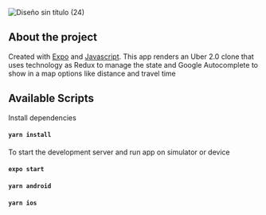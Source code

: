![Diseño sin título (24)](https://user-images.githubusercontent.com/67404147/188755486-6e3beb05-463a-4a83-bec8-e2f57e19ae97.png)

## About the project

Created with [Expo](https://expo.dev/) and [Javascript](https://www.typescriptlang.org). This app renders an Uber 2.0 clone that uses technology as Redux to manage the state and Google Autocomplete to show in a map options like distance and travel time
## Available Scripts

Install dependencies

#### `yarn install`

To start the development server and run app on simulator or device

#### `expo start`

#### `yarn android`

#### `yarn ios`
